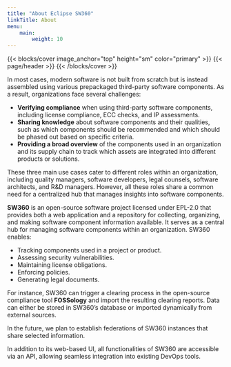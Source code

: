 ```yaml
---
title: "About Eclipse SW360"
linkTitle: About
menu:
    main:
        weight: 10
---
```


{{< blocks/cover image_anchor="top" height="sm" color="primary" >}}
{{< page/header >}}
{{< /blocks/cover >}}

<div class="container l-container--padded">

<div class="row">
<div class="col-12 col-lg-8">

In most cases, modern software is not built from scratch but is instead assembled using various prepackaged third-party software components. As a result, organizations face several challenges:

* **Verifying compliance** when using third-party software components, including license compliance, ECC checks, and IP assessments.
* **Sharing knowledge** about software components and their qualities, such as which components should be recommended and which should be phased out based on specific criteria.
* **Providing a broad overview** of the components used in an organization and its supply chain to track which assets are integrated into different products or solutions.

These three main use cases cater to different roles within an organization, including quality managers, software developers, legal counsels, software architects, and R&D managers. However, all these roles share a common need for a centralized hub that manages insights into software components.

**SW360** is an open-source software project licensed under EPL-2.0 that provides both a web application and a repository for collecting, organizing, and making software component information available. It serves as a central hub for managing software components within an organization. SW360 enables:

* Tracking components used in a project or product.
* Assessing security vulnerabilities.
* Maintaining license obligations.
* Enforcing policies.
* Generating legal documents.

For instance, SW360 can trigger a clearing process in the open-source compliance tool **FOSSology** and import the resulting clearing reports. Data can either be stored in SW360’s database or imported dynamically from external sources. 

In the future, we plan to establish federations of SW360 instances that share selected information. 

In addition to its web-based UI, all functionalities of SW360 are accessible via an API, allowing seamless integration into existing DevOps tools.

</div>
</div>
</div>
